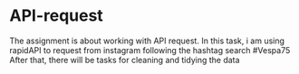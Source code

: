 # API-request
The assignment is about working with API request.
In this task, i am using rapidAPI to request from instagram following the hashtag search #Vespa75
After that, there will be tasks for cleaning and tidying the data
